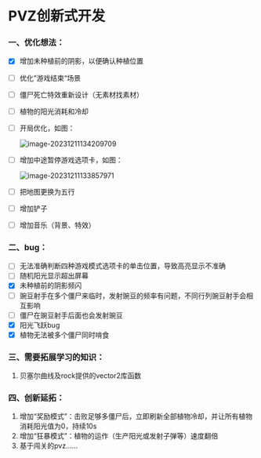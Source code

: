 # PVZ创新式开发

### 一、优化想法：

- [x] 增加未种植前的阴影，以便确认种植位置

- [ ] 优化”游戏结束“场景

- [ ] 僵尸死亡特效重新设计（无素材找素材）

- [ ] 植物的阳光消耗和冷却

- [ ] 开局优化，如图：

   ![image-20231211134209709](C:\Users\dell\AppData\Roaming\Typora\typora-user-images\image-20231211134209709.png)

- [ ] 增加中途暂停游戏选项卡，如图：

   ![image-20231211133857971](C:\Users\dell\AppData\Roaming\Typora\typora-user-images\image-20231211133857971.png)

- [ ] 把地图更换为五行

- [ ] 增加铲子

- [ ] 增加音乐（背景、特效）

### 二、bug：

- [ ] 无法准确判断四种游戏模式选项卡的单击位置，导致高亮显示不准确
- [ ] 随机阳光显示超出屏幕
- [x] 未种植前的阴影频闪
- [ ] 豌豆射手在多个僵尸来临时，发射豌豆的频率有问题，不同行列豌豆射手会相互影响
- [ ] 僵尸在豌豆射手后面也会发射豌豆
- [x] 阳光飞跃bug
- [x] 植物无法被多个僵尸同时啃食

### 三、需要拓展学习的知识：

1. 贝塞尔曲线及rock提供的vector2库函数


### 四、创新延拓：

1. 增加“奖励模式”：击败足够多僵尸后，立即刷新全部植物冷却，并让所有植物消耗阳光值为0，持续10s
2. 增加“狂暴模式”：植物的运作（生产阳光或发射子弹等）速度翻倍
3. 基于闯关的pvz……
